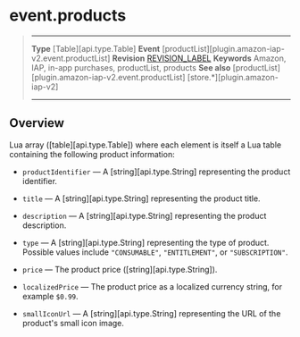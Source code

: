 # event.products

> --------------------- ------------------------------------------------------------------------------------------
> __Type__              [Table][api.type.Table]
> __Event__             [productList][plugin.amazon-iap-v2.event.productList]
> __Revision__          [REVISION_LABEL](REVISION_URL)
> __Keywords__          Amazon, IAP, in-app purchases, productList, products
> __See also__			[productList][plugin.amazon-iap-v2.event.productList]
>						[store.*][plugin.amazon-iap-v2]
> --------------------- ------------------------------------------------------------------------------------------

## Overview

Lua array ([table][api.type.Table]) where each element is itself a Lua table containing the following product information:

* `productIdentifier` &mdash; A [string][api.type.String] representing the product identifier.

* `title` &mdash; A [string][api.type.String] representing the product title.

* `description` &mdash; A [string][api.type.String] representing the product description.

* `type` &mdash; A [string][api.type.String] representing the type of product. Possible values include `"CONSUMABLE"`, `"ENTITLEMENT"`, or `"SUBSCRIPTION"`.

* `price` &mdash; The product price ([string][api.type.String]).

* `localizedPrice` &mdash; The product price as a localized currency string, for example `$0.99`.

* `smallIconUrl` &mdash; A [string][api.type.String] representing the URL of the product's small icon image.


<!---

## Example
 
``````lua
local function productListListener( event )

	for i = 1,#event.products do
		print( event.products[i].title )
		print( event.products[i].description )
		print( event.products[i].price )
		print( event.products[i].localizedPrice )
		print( event.products[i].productIdentifier )
	end
end
``````

-->
